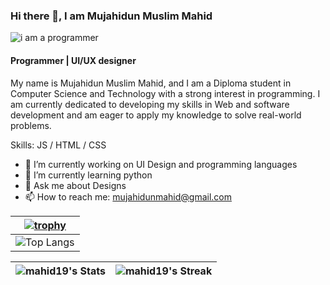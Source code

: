 ### Hi there 👋, I am Mujahidun Muslim Mahid

![i am a programmer](https://scontent.fcgp27-1.fna.fbcdn.net/v/t39.30808-6/328273745_708847470898411_788651178928821366_n.jpg?_nc_cat=102&ccb=1-7&_nc_sid=9c7eae&_nc_eui2=AeF56ZCnn0QMPz0IcRPAVHwqahGv064k7llqEa_TriTuWdWPZ9xZpHhC8r6622NNr7QEdRhNEKswVNGYafKxjgYM&_nc_ohc=81xYv2hNfwYAX9OJaf4&_nc_ht=scontent.fcgp27-1.fna&oh=00_AfAZ0GRpqO32d5OGYj8EkCVRRmU7vxlFETl_IJhREMNMcg&oe=65BF5D3A)

#### Programmer | UI/UX designer

My name is Mujahidun Muslim Mahid, and I am a Diploma student in Computer Science and Technology with a strong interest in programming. I am currently dedicated to developing my skills in Web and software development and am eager to apply my knowledge to solve real-world problems.

Skills: JS / HTML / CSS

- 🔭 I’m currently working on UI Design and programming languages 
- 🌱 I’m currently learning python 
- 💬 Ask me about Designs
- 📫 How to reach me: mujahidunmahid@gmail.com 

| [![trophy](https://github-profile-trophy.vercel.app/?username=mahid19)](https://github.com/ryo-ma/github-profile-trophy) |
|:---:|
| ![Top Langs](https://github-readme-stats.vercel.app/api/top-langs/?username=mahid19&theme=tokyonight) |

![mahid19's Stats](https://github-readme-stats.vercel.app/api?username=mahid19&theme=gotham&show_icons=true&hide_border=false&count_private=true) | ![mahid19's Streak](https://github-readme-streak-stats.herokuapp.com/?user=mahid19&theme=gotham&hide_border=false) |
|:---:|:---:|
